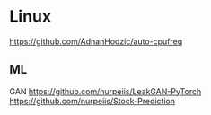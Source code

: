 # Linux

https://github.com/AdnanHodzic/auto-cpufreq

## ML

GAN
https://github.com/nurpeiis/LeakGAN-PyTorch
https://github.com/nurpeiis/Stock-Prediction
